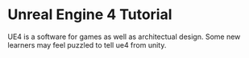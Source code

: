 # Unreal Engine 4 Tutorial
UE4 is a software for games as well as architectual design. Some new learners may feel puzzled to tell ue4 from unity.
